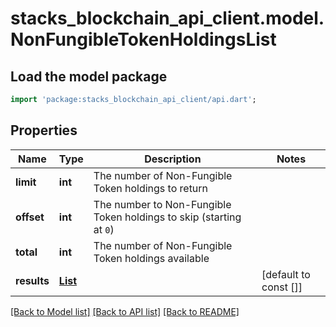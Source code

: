 # stacks_blockchain_api_client.model.NonFungibleTokenHoldingsList

## Load the model package
```dart
import 'package:stacks_blockchain_api_client/api.dart';
```

## Properties
Name | Type | Description | Notes
------------ | ------------- | ------------- | -------------
**limit** | **int** | The number of Non-Fungible Token holdings to return | 
**offset** | **int** | The number to Non-Fungible Token holdings to skip (starting at `0`) | 
**total** | **int** | The number of Non-Fungible Token holdings available | 
**results** | [**List<AnyOfobjectobject>**](AnyOfobjectobject.md) |  | [default to const []]

[[Back to Model list]](../README.md#documentation-for-models) [[Back to API list]](../README.md#documentation-for-api-endpoints) [[Back to README]](../README.md)


